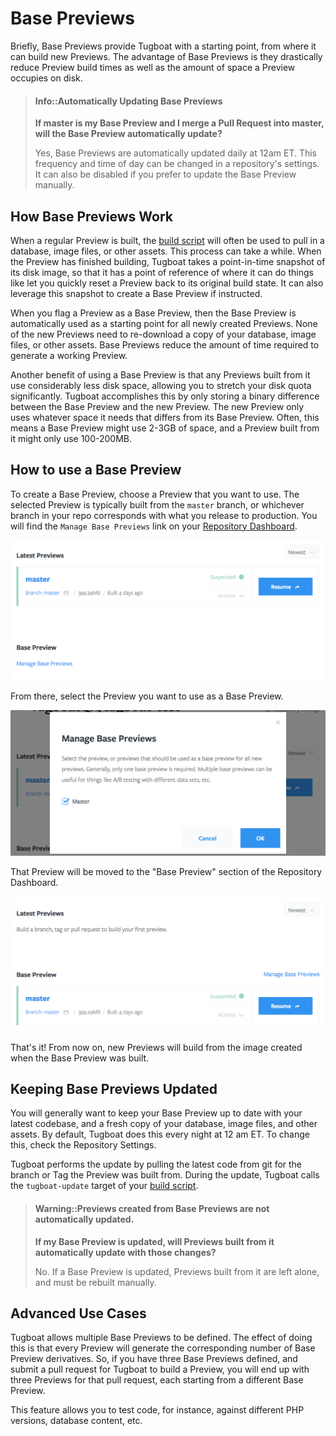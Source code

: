# Base Previews

Briefly, Base Previews provide Tugboat with a starting point, from where it can
build new Previews. The advantage of Base Previews is they drastically reduce
Preview build times as well as the amount of space a Preview occupies on disk.

> #### Info::Automatically Updating Base Previews
>
> **If master is my Base Preview and I merge a Pull Request into master, will
> the Base Preview automatically update?**
>
> Yes, Base Previews are automatically updated daily at 12am ET. This frequency
> and time of day can be changed in a repository's settings. It can also be
> disabled if you prefer to update the Base Preview manually.

## How Base Previews Work

When a regular Preview is built, the [build script](../../build-script/index.md)
will often be used to pull in a database, image files, or other assets. This
process can take a while. When the Preview has finished building, Tugboat takes
a point-in-time snapshot of its disk image, so that it has a point of reference
of where it can do things like let you quickly reset a Preview back to its
original build state. It can also leverage this snapshot to create a Base
Preview if instructed.

When you flag a Preview as a Base Preview, then the Base Preview is
automatically used as a starting point for all newly created Previews. None of
the new Previews need to re-download a copy of your database, image files, or
other assets. Base Previews reduce the amount of time required to generate a
working Preview.

Another benefit of using a Base Preview is that any Previews built from it use
considerably less disk space, allowing you to stretch your disk quota
significantly. Tugboat accomplishes this by only storing a binary difference
between the Base Preview and the new Preview. The new Preview only uses whatever
space it needs that differs from its Base Preview. Often, this means a Base
Preview might use 2-3GB of space, and a Preview built from it might only use
100-200MB.

## How to use a Base Preview

To create a Base Preview, choose a Preview that you want to use. The selected
Preview is typically built from the `master` branch, or whichever branch in your
repo corresponds with what you release to production. You will find the `Manage
Base Previews` link on your
[Repository Dashboard](../../tugboat-dashboard/repositories/index.md).

![Base Preview Selection](_images/base-preview-before.png)

From there, select the Preview you want to use as a Base Preview.

![Base Preview Selection](_images/base-preview-select.png)

That Preview will be moved to the "Base Preview" section of the Repository
Dashboard.

![Base Preview Selection](_images/base-preview-after.png)

That's it! From now on, new Previews will build from the image created when the
Base Preview was built.

## Keeping Base Previews Updated

You will generally want to keep your Base Preview up to date with your latest
codebase, and a fresh copy of your database, image files, and other assets. By
default, Tugboat does this every night at 12 am ET. To change this, check the
Repository Settings.

Tugboat performs the update by pulling the latest code from git for the branch
or Tag the Preview was built from. During the update, Tugboat calls the
`tugboat-update` target of your [build script](../../build-script/index.md).

> #### Warning::Previews created from Base Previews are not automatically updated.
>
> **If my Base Preview is updated, will Previews built from it automatically
> update with those changes?**
>
> No. If a Base Preview is updated, Previews built from it are left alone, and
> must be rebuilt manually.

## Advanced Use Cases

Tugboat allows multiple Base Previews to be defined. The effect of doing this is
that every Preview will generate the corresponding number of Base Preview
derivatives. So, if you have three Base Previews defined, and submit a pull
request for Tugboat to build a Preview, you will end up with three Previews for
that pull request, each starting from a different Base Preview.

This feature allows you to test code, for instance, against different PHP
versions, database content, etc.
